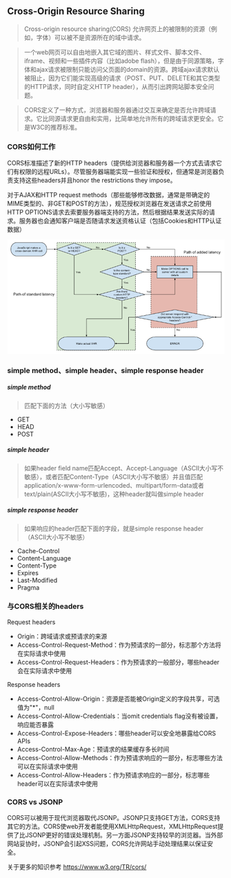 ## Cross-Origin Resource Sharing

> Cross-origin resource sharing(CORS) 允许网页上的被限制的资源（例如，字体）可以被不是资源所在的域中请求。

> 一个web网页可以自由地嵌入其它域的图片、样式文件、脚本文件、iframe、视频和一些插件内容（比如adobe flash），但是由于同源策略，字体和ajax请求被限制只能访问父页面的domain的资源。跨域ajax请求默认被阻止，因为它们能实现高级的请求（POST、PUT、DELETE和其它类型的HTTP请求，同时自定义HTTP header），从而引出跨网站脚本安全问题。

> CORS定义了一种方式，浏览器和服务器通过交互来确定是否允许跨域请求。它比同源请求更自由和实用，比简单地允许所有的跨域请求更安全。它是W3C的推荐标准。

### CORS如何工作
CORS标准描述了新的HTTP headers（提供给浏览器和服务器一个方式去请求它们有权限的远程URLs）。尽管服务器端能实现一些验证和授权，但通常是浏览器负责支持这些headers并且honor the restrictions they impose。

对于AJAX和HTTP request methods（那些能够修改数据，通常是带确定的MIME类型的、非GET和POST的方法），规范授权浏览器在发送请求之前使用HTTP OPTIONS请求去索要服务器端支持的方法，然后根据结果发送实际的请求。服务器也会通知客户端是否随请求发送资格认证（包括Cookies和HTTP认证数据）

![](https://raw.githubusercontent.com/yinliguo/notes/master/img/Flowchart_showing_Simple_and_Preflight_XHR.png)

### simple method、simple header、simple response header
##### simple method
> 匹配下面的方法（大小写敏感）

- GET
- HEAD
- POST

##### simple header
> 如果header field name匹配Accept、Accept-Language（ASCII大小写不敏感），或者匹配Content-Type（ASCII大小写不敏感）并且值匹配application/x-www-form-urlencoded、multipart/form-data或者text/plain(ASCII大小写不敏感)，这种header就叫做simple header

##### simple response header
> 如果响应的header匹配下面的字段，就是simple response header（ASCII大小写不敏感）

- Cache-Control
- Content-Language
- Content-Type
- Expires
- Last-Modified
- Pragma

### 与CORS相关的headers
Request headers
- Origin：跨域请求或预请求的来源
- Access-Control-Request-Method：作为预请求的一部分，标志那个方法将在实际请求中使用
- Access-Control-Request-Headers：作为预请求的一般部分，哪些header会在实际请求中使用

Response headers
- Access-Control-Allow-Origin：资源是否能被Origin定义的字段共享，可选值为"\*"，null
- Access-Control-Allow-Credentials：当omit credentials flag没有被设置，响应能否暴露
- Access-Control-Expose-Headers：哪些header可以安全地暴露给CORS APIs
- Access-Control-Max-Age：预请求的结果缓存多长时间
- Access-Control-Allow-Methods：作为预请求响应的一部分，标志哪些方法可以在实际请求中使用
- Access-Control-Allow-Headers：作为预请求响应的一部分，标志哪些header可以在实际请求中使用

### CORS vs JSONP
CORS可以被用于现代浏览器取代JSONP。JSONP只支持GET方法，CORS支持其它的方法。CORS使web开发者能使用XMLHttpRequest，XMLHttpRequest提供了比JSONP更好的错误处理机制。另一方面JSONP支持较早的浏览器。当外部网站妥协时，JSONP会引起XSS问题，CORS允许网站手动处理结果以保证安全。


关于更多的知识参考 https://www.w3.org/TR/cors/

